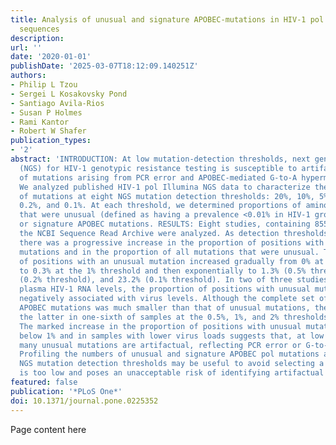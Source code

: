 ```yaml
---
title: Analysis of unusual and signature APOBEC-mutations in HIV-1 pol next-generation
  sequences
description:
url: ''
date: '2020-01-01'
publishDate: '2025-03-07T18:12:09.140251Z'
authors:
- Philip L Tzou
- Sergei L Kosakovsky Pond
- Santiago Avila-Rios
- Susan P Holmes
- Rami Kantor
- Robert W Shafer
publication_types:
- '2'
abstract: 'INTRODUCTION: At low mutation-detection thresholds, next generation sequencing
  (NGS) for HIV-1 genotypic resistance testing is susceptible to artifactual detection
  of mutations arising from PCR error and APOBEC-mediated G-to-A hypermutation. METHODS:
  We analyzed published HIV-1 pol Illumina NGS data to characterize the distribution
  of mutations at eight NGS mutation detection thresholds: 20%, 10%, 5%, 2%, 1%, 0.5%,
  0.2%, and 0.1%. At each threshold, we determined proportions of amino acid mutations
  that were unusual (defined as having a prevalence <0.01% in HIV-1 group M sequences)
  or signature APOBEC mutations. RESULTS: Eight studies, containing 855 samples, in
  the NCBI Sequence Read Archive were analyzed. As detection thresholds were lowered,
  there was a progressive increase in the proportion of positions with usual and unusual
  mutations and in the proportion of all mutations that were unusual. The median proportion
  of positions with an unusual mutation increased gradually from 0% at the 20% threshold
  to 0.3% at the 1% threshold and then exponentially to 1.3% (0.5% threshold), 6.9%
  (0.2% threshold), and 23.2% (0.1% threshold). In two of three studies with available
  plasma HIV-1 RNA levels, the proportion of positions with unusual mutations was
  negatively associated with virus levels. Although the complete set of signature
  APOBEC mutations was much smaller than that of unusual mutations, the former outnumbered
  the latter in one-sixth of samples at the 0.5%, 1%, and 2% thresholds. CONCLUSIONS:
  The marked increase in the proportion of positions with unusual mutations at thresholds
  below 1% and in samples with lower virus loads suggests that, at low thresholds,
  many unusual mutations are artifactual, reflecting PCR error or G-to-A hypermutation.
  Profiling the numbers of unusual and signature APOBEC pol mutations at different
  NGS mutation detection thresholds may be useful to avoid selecting a threshold that
  is too low and poses an unacceptable risk of identifying artifactual mutations.'
featured: false
publication: '*PLoS One*'
doi: 10.1371/journal.pone.0225352
---
```


Page content here